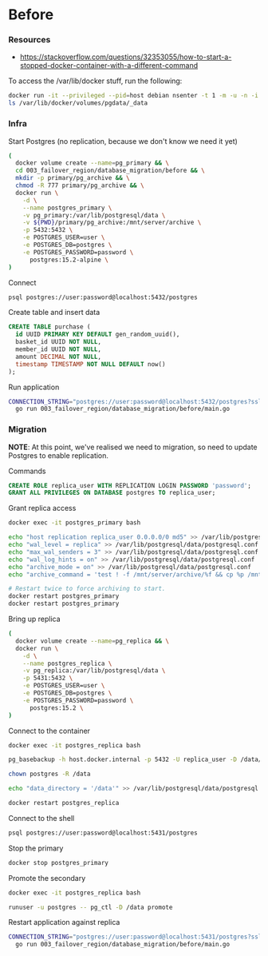 # Before

### Resources

* https://stackoverflow.com/questions/32353055/how-to-start-a-stopped-docker-container-with-a-different-command

To access the /var/lib/docker stuff, run the following:

``` sh
docker run -it --privileged --pid=host debian nsenter -t 1 -m -u -n -i sh
ls /var/lib/docker/volumes/pgdata/_data
```

### Infra

Start Postgres (no replication, because we don't know we need it yet)

``` sh
(
  docker volume create --name=pg_primary && \
  cd 003_failover_region/database_migration/before && \
  mkdir -p primary/pg_archive && \
  chmod -R 777 primary/pg_archive && \
  docker run \
    -d \
    --name postgres_primary \
    -v pg_primary:/var/lib/postgresql/data \
    -v ${PWD}/primary/pg_archive:/mnt/server/archive \
    -p 5432:5432 \
    -e POSTGRES_USER=user \
    -e POSTGRES_DB=postgres \
    -e POSTGRES_PASSWORD=password \
      postgres:15.2-alpine \
)
```

Connect

``` sh
psql postgres://user:password@localhost:5432/postgres
```

Create table and insert data

``` sql
CREATE TABLE purchase (
  id UUID PRIMARY KEY DEFAULT gen_random_uuid(),
  basket_id UUID NOT NULL,
  member_id UUID NOT NULL,
  amount DECIMAL NOT NULL,
  timestamp TIMESTAMP NOT NULL DEFAULT now()
);
```

Run application

``` sh
CONNECTION_STRING="postgres://user:password@localhost:5432/postgres?sslmode=disable" \
  go run 003_failover_region/database_migration/before/main.go
```

### Migration

**NOTE**: At this point, we've realised we need to migration, so need to update Postgres to enable replication.

Commands

``` sql
CREATE ROLE replica_user WITH REPLICATION LOGIN PASSWORD 'password';
GRANT ALL PRIVILEGES ON DATABASE postgres TO replica_user;
```

Grant replica access

``` sh
docker exec -it postgres_primary bash

echo "host replication replica_user 0.0.0.0/0 md5" >> /var/lib/postgresql/data/pg_hba.conf
echo "wal_level = replica" >> /var/lib/postgresql/data/postgresql.conf
echo "max_wal_senders = 3" >> /var/lib/postgresql/data/postgresql.conf
echo "wal_log_hints = on" >> /var/lib/postgresql/data/postgresql.conf
echo "archive_mode = on" >> /var/lib/postgresql/data/postgresql.conf
echo "archive_command = 'test ! -f /mnt/server/archive/%f && cp %p /mnt/server/archive/%f'" >> /var/lib/postgresql/data/postgresql.conf

# Restart twice to force archiving to start.
docker restart postgres_primary
docker restart postgres_primary
```

Bring up replica

``` sh
(
  docker volume create --name=pg_replica && \
  docker run \
    -d \
    --name postgres_replica \
    -v pg_replica:/var/lib/postgresql/data \
    -p 5431:5432 \
    -e POSTGRES_USER=user \
    -e POSTGRES_DB=postgres \
    -e POSTGRES_PASSWORD=password \
      postgres:15.2 \
)
```

Connect to the container

``` sh
docker exec -it postgres_replica bash

pg_basebackup -h host.docker.internal -p 5432 -U replica_user -D /data/ -Fp -Xs -R

chown postgres -R /data

echo "data_directory = '/data'" >> /var/lib/postgresql/data/postgresql.conf

docker restart postgres_replica
```

Connect to the shell

``` sh
psql postgres://user:password@localhost:5431/postgres 
```

Stop the primary

``` sh
docker stop postgres_primary
```

Promote the secondary

``` sh
docker exec -it postgres_replica bash

runuser -u postgres -- pg_ctl -D /data promote
```

Restart application against replica

``` sh
CONNECTION_STRING="postgres://user:password@localhost:5431/postgres?sslmode=disable" \
  go run 003_failover_region/database_migration/before/main.go
```